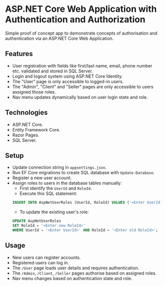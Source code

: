 # ASP.NET Core Web Application with Authentication and Authorization
Simple proof of concept app to demonstrate concepts of authorisation and authentication via an ASP.NET Core Web Application.

## Features
- User registration with fields like first/last name, email, phone number etc. validated and stored in SQL Server.
- Login and logout system using ASP.NET Core Identity.
- The "User" page is only accessible to logged-in users.
- The "Admin", "Client" and "Seller" pages are only accessible to users assigned those roles.
- Nav menu updates dynamically based on user login state and role.

## Technologies
- ASP.NET Core.
- Entity Framework Core.
- Razor Pages.
- SQL Server.

## Setup
- Update connection string in ```appsettings.json```.
- Run EF Core migrations to create SQL database with ```Update-Database```.
- Register a new user account.
- Assign roles to users in the database tables manually:
  - First identify the ```UserId``` and ```RoleId```.
  - Execute this SQL statement:
  ```sql
  INSERT INTO AspNetUserRoles (UserId, RoleId) VALUES ('<Enter UserId string>', '<Enter RoleId string>');
  ```
  - To update the existing user's role:
  ```sql
  UPDATE AspNetUserRoles
  SET RoleId = '<Enter new RoleId>'
  WHERE UserId = '<Enter UserId>' AND RoleId = '<Enter old RoleId>';
  ```

## Usage
- New users can register accounts.
- Registered users can log in.
- The ```/User``` page loads user details and requires authentication.
- The ```/Admin```, ```/Client```, ```/Seller``` pages authorise based on assigned roles.
- Nav menu changes based on authentication state and role.

